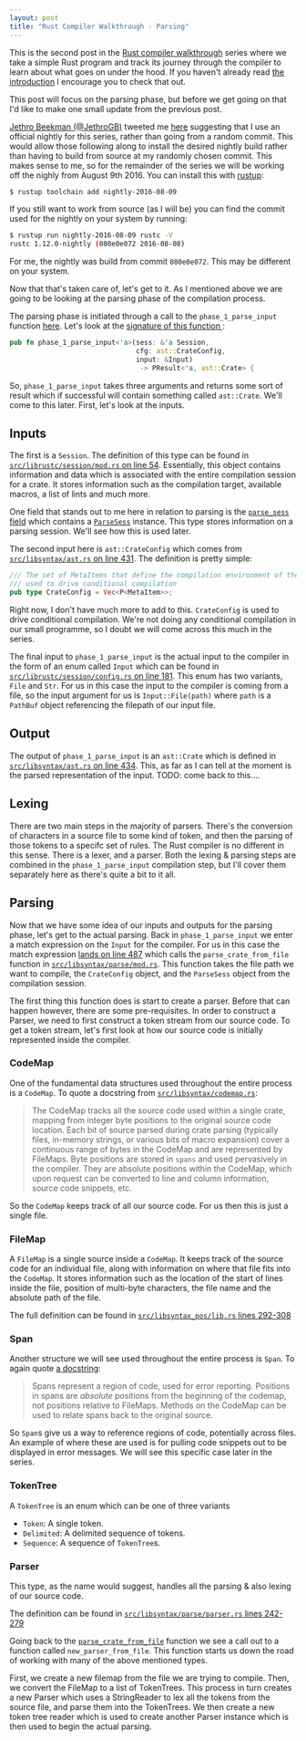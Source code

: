 ```yaml
---
layout: post
title: "Rust Compiler Walkthrough - Parsing"
---
```


This is the second post in the [Rust compiler walkthrough][series] series where
we take a simple Rust program and track its journey through the compiler to
learn about what goes on under the hood. If you haven't already read [the
introduction][intro] I encourage you to check that out.

This post will focus on the parsing phase, but before we get going on that I'd
like to make one small update from the previous post.

[Jethro Beekman (@JethroGB)][beekman] tweeted me [here][tweet] suggesting that
I use an official nightly for this series, rather than going from a random
commit. This would allow those following along to install the desired nightly
build rather than having to build from source at my randomly chosen commit.
This makes sense to me, so for the remainder of the series we will be working
off the nighly from August 9th 2016. You can install this with [rustup][rustup]:

```bash
$ rustup toolchain add nightly-2016-08-09
```

If you still want to work from source (as I will be) you can find the commit
used for the nightly on your system by running:

```bash
$ rustup run nightly-2016-08-09 rustc -V
rustc 1.12.0-nightly (080e0e072 2016-08-08)
```

For me, the nightly was build from commit `080e0e072`. This may be different
on your system.

Now that that's taken care of, let's get to it. As I mentioned above we are
going to be looking at the parsing phase of the compilation process.

The parsing phase is initiated through a call to the `phase_1_parse_input`
function [here][parse_invoc]. Let's look at the [signature of this function
][p1_sig]:

``` rust
pub fn phase_1_parse_input<'a>(sess: &'a Session,
                               cfg: ast::CrateConfig,
                               input: &Input)
                                -> PResult<'a, ast::Crate> {
```

So, `phase_1_parse_input` takes three arguments and returns some sort of result
which if successful will contain something called `ast::Crate`. We'll come to
this later. First, let's look at the inputs.

## Inputs

The first is a `Session`. The definition of this type can be found in
[`src/librustc/session/mod.rs` on line 54][session_def]. Essentially, this
object contains information and data which is associated with the entire
compilation session for a crate. It stores information such as the compilation
target, available macros, a list of lints and much more.

One field that stands out to me here in relation to parsing is the [`parse_sess`
field][parse_sess] which contains a [`ParseSess`][parse_sess_def] instance.
This type stores information on a parsing session. We'll see how this is used
later.

The second input here is `ast::CrateConfig` which comes from
[`src/libsyntax/ast.rs` on line 431][crate_config]. The definition is pretty
simple:

```rust
/// The set of MetaItems that define the compilation environment of the crate,
/// used to drive conditional compilation
pub type CrateConfig = Vec<P<MetaItem>>;
```

Right now, I don't have much more to add to this. `CrateConfig` is used to drive
conditional compilation. We're not doing any conditional compilation in our
small programme, so I doubt we will come across this much in the series.

The final input to `phase_1_parse_input` is the actual input to the compiler in
the form of an enum called `Input` which can be found in
[`src/librustc/session/config.rs` on line 181][input_enum]. This enum has two
variants, `File` and `Str`. For us in this case the input to the compiler is
coming from a file, so the input argument for us is `Input::File(path)` where
`path` is a `PathBuf` object referencing the filepath of our input file.

## Output

The output of `phase_1_parse_input` is an `ast::Crate` which is defined in
[`src/libsyntax/ast.rs` on line 434][crate_def]. This, as far as I can tell
at the moment is the parsed representation of the input. TODO: come back to this....

## Lexing

There are two main steps in the majority of parsers. There's the conversion of
characters in a source file to some kind of token, and then the parsing of those
tokens to a specifc set of rules. The Rust compiler is no different in this sense.
There is a lexer, and a parser. Both the lexing & parsing steps are combined in
the `phase_1_parse_input` compilation step, but I'll cover them separately here
as there's quite a bit to it all.

## Parsing

Now that we have some idea of our inputs and outputs for the parsing phase,
let's get to the actual parsing. Back in `phase_1_parse_input` we enter a match
expression on the `Input` for the compiler. For us in this case the match
expression [lands on line 487][parser_call] which calls the
`parse_crate_from_file` function in [`src/libsyntax/parse/mod.rs`][pc_from_file].
This function takes the file path we want to compile, the
`CrateConfig` object, and the `ParseSess` object from the compilation session.

The first thing this function does is start to create a parser. Before that
can happen however, there are some pre-requisites. In order to construct a
Parser, we need to first construct a token stream from our source code. To
get a token stream, let's first look at how our source code is initially
represented inside the compiler.

### CodeMap

One of the fundamental data structures used throughout the entire process is a
`CodeMap`. To quote a docstring from [`src/libsyntax/codemap.rs`][codemap_doc]:

> The CodeMap tracks all the source code used within a single crate, mapping
> from integer byte positions to the original source code location. Each bit
> of source parsed during crate parsing (typically files, in-memory strings,
> or various bits of macro expansion) cover a continuous range of bytes in the
> CodeMap and are represented by FileMaps. Byte positions are stored in
> `spans` and used pervasively in the compiler. They are absolute positions
> within the CodeMap, which upon request can be converted to line and column
> information, source code snippets, etc.

So the `CodeMap` keeps track of all our source code. For us then this is just
a single file.

### FileMap

A `FileMap` is a single source inside a `CodeMap`. It keeps track of the source
code for an individual file, along with information on where that file fits
into the `CodeMap`. It stores information such as the location of the start of
lines inside the file, position of multi-byte characters, the file name and the
absolute path of the file.

The full definition can be found in [`src/libsyntax_pos/lib.rs` lines 292-308][
filemap_def]

### Span

Another structure we will see used throughout the entire process is `Span`. To
again quote [a docstring][span_doc]:

> Spans represent a region of code, used for error reporting. Positions in spans
> are *absolute* positions from the beginning of the codemap, not positions
> relative to FileMaps. Methods on the CodeMap can be used to relate spans back
> to the original source.

So `Span`s give us a way to reference regions of code, potentially across files.
An example of where these are used is for pulling code snippets out to be
displayed in error messages. We will see this specific case later in the
series.

### TokenTree

A `TokenTree` is an enum which can be one of three variants

- `Token`: A single token.
- `Delimited`: A delimited sequence of tokens.
- `Sequence`: A sequence of `TokenTree`s.

### Parser

This type, as the name would suggest, handles all the parsing & also lexing of
our source code.

The definition can be found in [`src/libsyntax/parse/parser.rs` lines 242-279][parser_def]

Going back to the [`parse_crate_from_file`][pc_from_file] function we see a call
out to a function called `new_parser_from_file`. This function starts us down the
road of working with many of the above mentioned types.

First, we create a new filemap from the file we are trying to compile. Then, we
convert the FileMap to a list of TokenTrees. This process in turn creates a new
Parser which uses a StringReader to lex all the tokens from the source file, and
parse them into the TokenTrees. We then create a new token tree reader which is
used to create another Parser instance which is then used to begin the actual parsing.


[series]: /tags/compiler-walkthrough/
[intro]: /2016/08/09/rust-compiler-walkthrough-introduction/
[beekman]: https://twitter.com/JethroGB
[tweet]: https://twitter.com/JethroGB/status/763090361384210432
[rustup]: https://rustup.rs
[parse_invoc]: https://github.com/rust-lang/rust/blob/080e0e072f9c654893839cf1f7ea71dc153b08a9/src/librustc_driver/driver.rs#L92
[p1_sig]: https://github.com/rust-lang/rust/blob/080e0e072f9c654893839cf1f7ea71dc153b08a9/src/librustc_driver/driver.rs#L477-L480
[session_def]: https://github.com/rust-lang/rust/blob/080e0e072f9c654893839cf1f7ea71dc153b08a9/src/librustc/session/mod.rs#L54-L106
[parse_sess]: https://github.com/rust-lang/rust/blob/080e0e072f9c654893839cf1f7ea71dc153b08a9/src/librustc/session/mod.rs#L60
[parse_sess_def]: https://github.com/rust-lang/rust/blob/080e0e072f9c654893839cf1f7ea71dc153b08a9/src/libsyntax/parse/mod.rs#L43
[crate_config]: https://github.com/rust-lang/rust/blob/080e0e072f9c654893839cf1f7ea71dc153b08a9/src/libsyntax/ast.rs#L431
[input_enum]: https://github.com/rust-lang/rust/blob/080e0e072f9c654893839cf1f7ea71dc153b08a9/src/librustc/session/config.rs#L181
[crate_def]: https://github.com/rust-lang/rust/blob/080e0e072f9c654893839cf1f7ea71dc153b08a9/src/libsyntax/ast.rs#L434-L440
[parser_call]: https://github.com/rust-lang/rust/blob/080e0e072f9c654893839cf1f7ea71dc153b08a9/src/librustc_driver/driver.rs#L487
[pc_from_file]: https://github.com/rust-lang/rust/blob/080e0e072f9c654893839cf1f7ea71dc153b08a9/src/libsyntax/parse/mod.rs#L79-L85
[codemap_doc]: https://github.com/rust-lang/rust/blob/080e0e072f9c654893839cf1f7ea71dc153b08a9/src/libsyntax/codemap.rs#L11-L18
[filemap_def]: https://github.com/rust-lang/rust/blob/080e0e072f9c654893839cf1f7ea71dc153b08a9/src/libsyntax_pos/lib.rs#L292-L308
[span_doc]:  https://github.com/rust-lang/rust/blob/080e0e072f9c654893839cf1f7ea71dc153b08a9/src/libsyntax_pos/lib.rs#L46-53
[parser_def]: https://github.com/rust-lang/rust/blob/080e0e072f9c654893839cf1f7ea71dc153b08a9/src/libsyntax/parse/parser.rs#L242-L279
